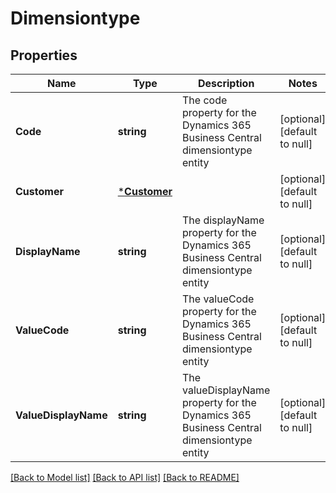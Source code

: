 # Dimensiontype

## Properties
Name | Type | Description | Notes
------------ | ------------- | ------------- | -------------
**Code** | **string** | The code property for the Dynamics 365 Business Central dimensiontype entity | [optional] [default to null]
**Customer** | [***Customer**](customer.md) |  | [optional] [default to null]
**DisplayName** | **string** | The displayName property for the Dynamics 365 Business Central dimensiontype entity | [optional] [default to null]
**ValueCode** | **string** | The valueCode property for the Dynamics 365 Business Central dimensiontype entity | [optional] [default to null]
**ValueDisplayName** | **string** | The valueDisplayName property for the Dynamics 365 Business Central dimensiontype entity | [optional] [default to null]

[[Back to Model list]](../README.md#documentation-for-models) [[Back to API list]](../README.md#documentation-for-api-endpoints) [[Back to README]](../README.md)

